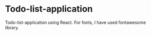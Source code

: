 # Todo-list-application
Todo-list-application using React. For fonts, I have used fontawesome library.
